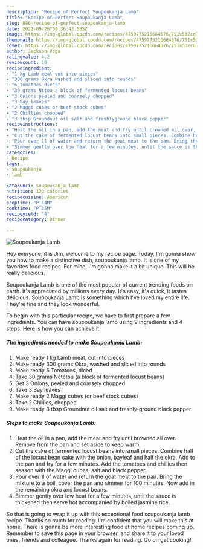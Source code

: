 ```yaml
---
description: "Recipe of Perfect Soupoukanja Lamb"
title: "Recipe of Perfect Soupoukanja Lamb"
slug: 886-recipe-of-perfect-soupoukanja-lamb
date: 2021-09-26T00:36:42.585Z
image: https://img-global.cpcdn.com/recipes/4759775216664576/751x532cq70/soupoukanja-lamb-recipe-main-photo.jpg
thumbnail: https://img-global.cpcdn.com/recipes/4759775216664576/751x532cq70/soupoukanja-lamb-recipe-main-photo.jpg
cover: https://img-global.cpcdn.com/recipes/4759775216664576/751x532cq70/soupoukanja-lamb-recipe-main-photo.jpg
author: Jackson Vega
ratingvalue: 4.2
reviewcount: 10
recipeingredient:
- "1 kg Lamb meat cut into pieces"
- "300 grams Okra washed and sliced into rounds"
- "6 Tomatoes diced"
- "30 grams Nttou a block of fermented locust beans"
- "3 Onions peeled and coarsely chopped"
- "3 Bay leaves"
- "2 Maggi cubes or beef stock cubes"
- "2 Chillies chopped"
- "3 tbsp Groundnut oil salt and freshlyground black pepper"
recipeinstructions:
- "Heat the oil in a pan, add the meat and fry until browned all over. Remove from the pan and set aside to keep warm."
- "Cut the cake of fermented locust beans into small pieces. Combine half of the locust bean cake with the onion, bayleaf and half the okra. Add to the pan and fry for a few minutes. Add the tomatoes and chillies then season with the Maggi cubes, salt and black pepper."
- "Pour over 1l of water and return the goat meat to the pan. Bring the mixture to a boil, cover the pan and simmer for 100 minutes. Now add in the remaining okra and locust beans."
- "Simmer gently over low heat for a few minutes, until the sauce is thickened then serve hot accompanied by boiled jasmine rice."
categories:
- Recipe
tags:
- soupoukanja
- lamb

katakunci: soupoukanja lamb 
nutrition: 123 calories
recipecuisine: American
preptime: "PT14M"
cooktime: "PT35M"
recipeyield: "4"
recipecategory: Dinner

---
```



![Soupoukanja Lamb](https://img-global.cpcdn.com/recipes/4759775216664576/751x532cq70/soupoukanja-lamb-recipe-main-photo.jpg)

Hey everyone, it is Jim, welcome to my recipe page. Today, I'm gonna show you how to make a distinctive dish, soupoukanja lamb. It is one of my favorites food recipes. For mine, I'm gonna make it a bit unique. This will be really delicious.



Soupoukanja Lamb is one of the most popular of current trending foods on earth. It's appreciated by millions every day. It's easy, it's quick, it tastes delicious. Soupoukanja Lamb is something which I've loved my entire life. They're fine and they look wonderful.


To begin with this particular recipe, we have to first prepare a few ingredients. You can have soupoukanja lamb using 9 ingredients and 4 steps. Here is how you can achieve it.

<!--inarticleads1-->

##### The ingredients needed to make Soupoukanja Lamb:

1. Make ready 1 kg Lamb meat, cut into pieces
1. Make ready 300 grams Okra, washed and sliced into rounds
1. Make ready 6 Tomatoes, diced
1. Take 30 grams Nététou (a block of fermented locust beans)
1. Get 3 Onions, peeled and coarsely chopped
1. Take 3 Bay leaves
1. Make ready 2 Maggi cubes (or beef stock cubes)
1. Take 2 Chillies, chopped
1. Make ready 3 tbsp Groundnut oil salt and freshly-ground black pepper




<!--inarticleads2-->

##### Steps to make Soupoukanja Lamb:

1. Heat the oil in a pan, add the meat and fry until browned all over. Remove from the pan and set aside to keep warm.
1. Cut the cake of fermented locust beans into small pieces. Combine half of the locust bean cake with the onion, bayleaf and half the okra. Add to the pan and fry for a few minutes. Add the tomatoes and chillies then season with the Maggi cubes, salt and black pepper.
1. Pour over 1l of water and return the goat meat to the pan. Bring the mixture to a boil, cover the pan and simmer for 100 minutes. Now add in the remaining okra and locust beans.
1. Simmer gently over low heat for a few minutes, until the sauce is thickened then serve hot accompanied by boiled jasmine rice.




So that is going to wrap it up with this exceptional food soupoukanja lamb recipe. Thanks so much for reading. I'm confident that you will make this at home. There is gonna be more interesting food at home recipes coming up. Remember to save this page in your browser, and share it to your loved ones, friends and colleague. Thanks again for reading. Go on get cooking!
